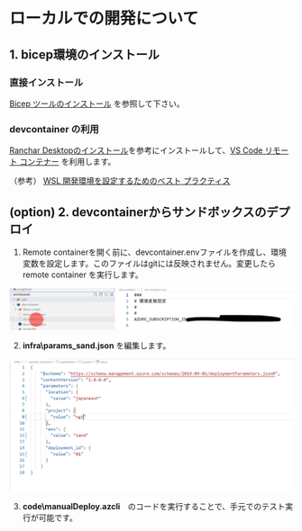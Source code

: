 # ローカルでの開発について

## 1. bicep環境のインストール

### 直接インストール

[Bicep ツールのインストール](https://docs.microsoft.com/ja-jp/azure/azure-resource-manager/bicep/install) を参照して下さい。

### devcontainer の利用

[Ranchar Desktopのインストール](https://qiita.com/moritalous/items/14d4099023981dcf4fd2#ranchar-desktop%E3%81%AE%E3%82%A4%E3%83%B3%E3%82%B9%E3%83%88%E3%83%BC%E3%83%AB)を参考にインストールして、[VS Code リモート コンテナー](https://docs.rancherdesktop.io/how-to-guides/vs-code-remote-containers/) を利用します。


（参考） [WSL 開発環境を設定するためのベスト プラクティス](https://docs.microsoft.com/ja-jp/windows/wsl/setup/environment) 


## (option) 2. devcontainerからサンドボックスのデプロイ

1. Remote containerを開く前に、devcontainer.envファイルを作成し、環境変数を設定します。このファイルはgitには反映されません。変更したらremote container を実行します。

![](.image/2022-09-05-11-06-47.png)

2. **infra\params_sand.json** を編集します。

![](.image/2022-09-05-11-05-35.png)

3.  **code\manualDeploy.azcli**　のコードを実行することで、手元でのテスト実行が可能です。

